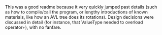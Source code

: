 This was a good readme because it very quickly jumped past details (such as how to compile/call the program, or lengthy introductions of known materials, like how an AVL tree does its rotations). Design decisions were discussed in detail (for instance, that ValueType needed to overload operator+), with no fanfare.

